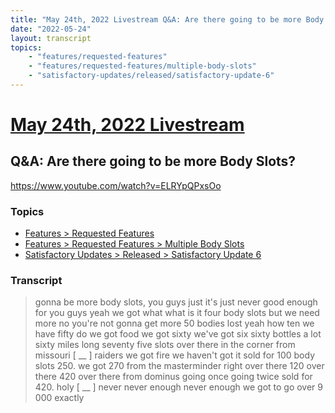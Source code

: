 ```yaml
---
title: "May 24th, 2022 Livestream Q&A: Are there going to be more Body Slots?"
date: "2022-05-24"
layout: transcript
topics:
    - "features/requested-features"
    - "features/requested-features/multiple-body-slots"
    - "satisfactory-updates/released/satisfactory-update-6"
---
```

# [May 24th, 2022 Livestream](../2022-05-24.md)
## Q&A: Are there going to be more Body Slots?
https://www.youtube.com/watch?v=ELRYpQPxsOo

### Topics
* [Features > Requested Features](../topics/features/requested-features.md)
* [Features > Requested Features > Multiple Body Slots](../topics/features/requested-features/multiple-body-slots.md)
* [Satisfactory Updates > Released > Satisfactory Update 6](../topics/satisfactory-updates/released/satisfactory-update-6.md)

### Transcript

> gonna be more body slots, you guys just it's just never good enough for you guys yeah we got what what is it four body slots but we need more no you're not gonna get more 50 bodies lost yeah how ten we have fifty do we got food we got sixty we've got six sixty bottles a lot sixty miles long seventy five slots over there in the corner from missouri [ __ ] raiders we got fire we haven't got it sold for 100 body slots 250. we got 270 from the masterminder right over there 120 over there 420 over there from dominus going once going twice sold for 420. holy [ __ ] never never enough never enough we got to go over 9 000 exactly
